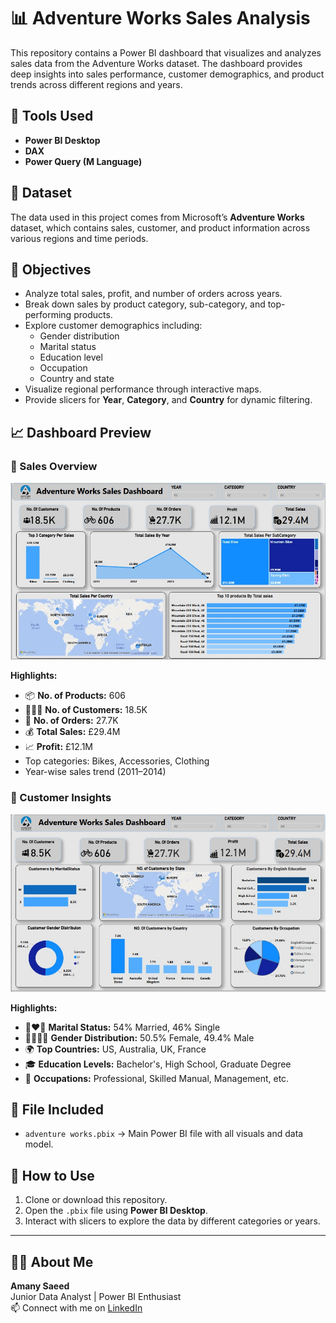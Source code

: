 
# 📊 Adventure Works Sales Analysis

This repository contains a Power BI dashboard that visualizes and analyzes sales data from the Adventure Works dataset. The dashboard provides deep insights into sales performance, customer demographics, and product trends across different regions and years.

## 🔧 Tools Used
- **Power BI Desktop**
- **DAX**
- **Power Query (M Language)**

## 📁 Dataset
The data used in this project comes from Microsoft’s **Adventure Works** dataset, which contains sales, customer, and product information across various regions and time periods.

## 📌 Objectives
- Analyze total sales, profit, and number of orders across years.
- Break down sales by product category, sub-category, and top-performing products.
- Explore customer demographics including:
  - Gender distribution
  - Marital status
  - Education level
  - Occupation
  - Country and state
- Visualize regional performance through interactive maps.
- Provide slicers for **Year**, **Category**, and **Country** for dynamic filtering.

## 📈 Dashboard Preview

### 🧩 Sales Overview

![Sales Dashboard](./adventureworks%20sales%20dashboard.jpg)

**Highlights:**
- 📦 **No. of Products:** 606  
- 🧑‍🤝‍🧑 **No. of Customers:** 18.5K  
- 📑 **No. of Orders:** 27.7K  
- 💰 **Total Sales:** £29.4M  
- 📈 **Profit:** £12.1M  
- Top categories: Bikes, Accessories, Clothing  
- Year-wise sales trend (2011–2014)

### 👥 Customer Insights

![Customer Dashboard](./customer%20dashboard.jpg)

**Highlights:**
- 👩‍❤️‍👨 **Marital Status:** 54% Married, 46% Single  
- 👨‍👩‍👧‍👦 **Gender Distribution:** 50.5% Female, 49.4% Male  
- 🌍 **Top Countries:** US, Australia, UK, France  
- 🎓 **Education Levels:** Bachelor's, High School, Graduate Degree  
- 👔 **Occupations:** Professional, Skilled Manual, Management, etc.

## 📂 File Included

- `adventure works.pbix` → Main Power BI file with all visuals and data model.

## 🚀 How to Use
1. Clone or download this repository.
2. Open the `.pbix` file using **Power BI Desktop**.
3. Interact with slicers to explore the data by different categories or years.

---
## 🙋‍♀️ About Me

**Amany Saeed**  
Junior Data Analyst | Power BI Enthusiast  
📫 Connect with me on [LinkedIn](https://www.linkedin.com/in/amany-saeed/) 
